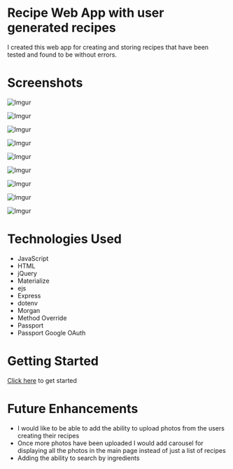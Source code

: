 # Recipe Web App with user generated recipes

I created this web app for creating and storing recipes that have been tested and found to be without errors.


# Screenshots

![Imgur](https://i.imgur.com/uftWNzD.png)

![Imgur](https://i.imgur.com/tSgHkW4.png)

![Imgur](https://i.imgur.com/0T8bsWA.png)

![Imgur](https://i.imgur.com/7UqfVN3.png)

![Imgur](https://i.imgur.com/nQL2cpP.png)

![Imgur](https://i.imgur.com/1Vq1ZQa.png)

![Imgur](https://i.imgur.com/zrdG66t.png)

![Imgur](https://i.imgur.com/QlrLJgz.png)

![Imgur](https://i.imgur.com/WR84F5C.png)

# Technologies Used

- JavaScript
- HTML
- jQuery
- Materialize
- ejs
- Express
- dotenv
- Morgan
- Method Override
- Passport
- Passport Google OAuth

# Getting Started 

<a href="https://recipe-app-adf.herokuapp.com/">Click here</a> to get started

# Future Enhancements 
- I would like to be able to add the ability to upload photos from the users creating their recipes
- Once more photos have been uploaded I would add carousel for displaying all the photos in the main page instead of just a list of recipes 
- Adding the ability to search by ingredients 
